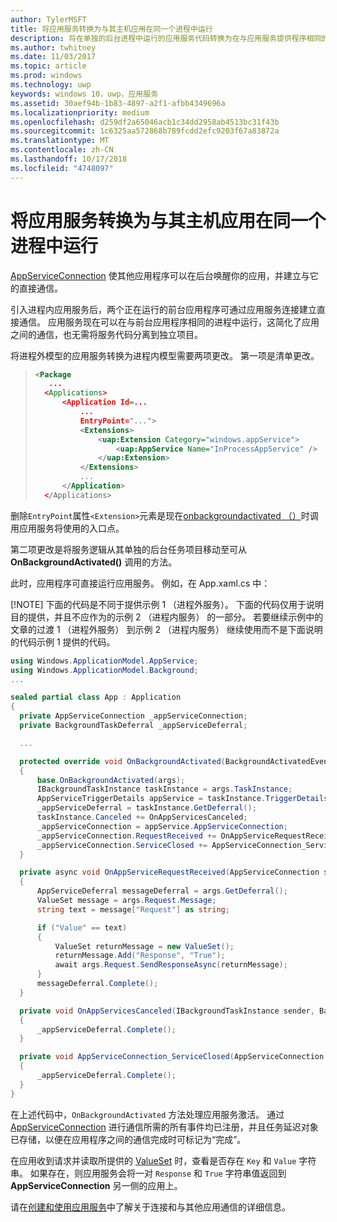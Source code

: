 ```yaml
---
author: TylerMSFT
title: 将应用服务转换为与其主机应用在同一个进程中运行
description: 将在单独的后台进程中运行的应用服务代码转换为在与应用服务提供程序相同的进程中运行的代码。
ms.author: twhitney
ms.date: 11/03/2017
ms.topic: article
ms.prod: windows
ms.technology: uwp
keywords: windows 10，uwp，应用服务
ms.assetid: 30aef94b-1b83-4897-a2f1-afbb4349696a
ms.localizationpriority: medium
ms.openlocfilehash: d259df2a65046acb1c34dd2958ab4513bc31f43b
ms.sourcegitcommit: 1c6325aa572868b789fcdd2efc9203f67a83872a
ms.translationtype: MT
ms.contentlocale: zh-CN
ms.lasthandoff: 10/17/2018
ms.locfileid: "4748097"
---
```

# <a name="convert-an-app-service-to-run-in-the-same-process-as-its-host-app"></a>将应用服务转换为与其主机应用在同一个进程中运行

[AppServiceConnection](https://msdn.microsoft.com/library/windows/apps/windows.applicationmodel.appservice.appserviceconnection.aspx) 使其他应用程序可以在后台唤醒你的应用，并建立与它的直接通信。

引入进程内应用服务后，两个正在运行的前台应用程序可通过应用服务连接建立直接通信。 应用服务现在可以在与前台应用程序相同的进程中运行，这简化了应用之间的通信，也无需将服务代码分离到独立项目。

将进程外模型的应用服务转换为进程内模型需要两项更改。 第一项是清单更改。

> ```xml
> <Package
>    ...
>   <Applications>
>       <Application Id=...
>           ...
>           EntryPoint="...">
>           <Extensions>
>               <uap:Extension Category="windows.appService">
>                   <uap:AppService Name="InProcessAppService" />
>               </uap:Extension>
>           </Extensions>
>           ...
>       </Application>
>   </Applications>
> ```

删除`EntryPoint`属性`<Extension>`元素是现在[onbackgroundactivated （）](https://msdn.microsoft.com/library/windows/apps/windows.ui.xaml.application.onbackgroundactivated.aspx)时调用应用服务将使用的入口点。

第二项更改是将服务逻辑从其单独的后台任务项目移动至可从 **OnBackgroundActivated()** 调用的方法。

此时，应用程序可直接运行应用服务。 例如，在 App.xaml.cs 中：

[!NOTE] 下面的代码是不同于提供示例 1 （进程外服务）。 下面的代码仅用于说明目的提供，并且不应作为的示例 2 （进程内服务） 的一部分。  若要继续示例中的文章的过渡 1 （进程外服务） 到示例 2 （进程内服务） 继续使用而不是下面说明的代码示例 1 提供的代码。

``` cs
using Windows.ApplicationModel.AppService;
using Windows.ApplicationModel.Background;
...

sealed partial class App : Application
{
  private AppServiceConnection _appServiceConnection;
  private BackgroundTaskDeferral _appServiceDeferral;

  ...

  protected override void OnBackgroundActivated(BackgroundActivatedEventArgs args)
  {
      base.OnBackgroundActivated(args);
      IBackgroundTaskInstance taskInstance = args.TaskInstance;
      AppServiceTriggerDetails appService = taskInstance.TriggerDetails as AppServiceTriggerDetails;
      _appServiceDeferral = taskInstance.GetDeferral();
      taskInstance.Canceled += OnAppServicesCanceled;
      _appServiceConnection = appService.AppServiceConnection;
      _appServiceConnection.RequestReceived += OnAppServiceRequestReceived;
      _appServiceConnection.ServiceClosed += AppServiceConnection_ServiceClosed;
  }

  private async void OnAppServiceRequestReceived(AppServiceConnection sender, AppServiceRequestReceivedEventArgs args)
  {
      AppServiceDeferral messageDeferral = args.GetDeferral();
      ValueSet message = args.Request.Message;
      string text = message["Request"] as string;

      if ("Value" == text)
      {
          ValueSet returnMessage = new ValueSet();
          returnMessage.Add("Response", "True");
          await args.Request.SendResponseAsync(returnMessage);
      }
      messageDeferral.Complete();
  }

  private void OnAppServicesCanceled(IBackgroundTaskInstance sender, BackgroundTaskCancellationReason reason)
  {
      _appServiceDeferral.Complete();
  }

  private void AppServiceConnection_ServiceClosed(AppServiceConnection sender, AppServiceClosedEventArgs args)
  {
      _appServiceDeferral.Complete();
  }
}
```

在上述代码中，`OnBackgroundActivated` 方法处理应用服务激活。 通过 [AppServiceConnection](https://msdn.microsoft.com/library/windows/apps/windows.applicationmodel.appservice.appserviceconnection.aspx) 进行通信所需的所有事件均已注册，并且任务延迟对象已存储，以便在应用程序之间的通信完成时可标记为“完成”。

在应用收到请求并读取所提供的 [ValueSet](https://msdn.microsoft.com/library/windows/apps/windows.foundation.collections.valueset.aspx) 时，查看是否存在 `Key` 和 `Value` 字符串。 如果存在，则应用服务会将一对 `Response` 和 `True` 字符串值返回到 **AppServiceConnection** 另一侧的应用上。

请在[创建和使用应用服务](https://msdn.microsoft.com/windows/uwp/launch-resume/how-to-create-and-consume-an-app-service?f=255&MSPPError=-2147217396)中了解关于连接和与其他应用通信的详细信息。
